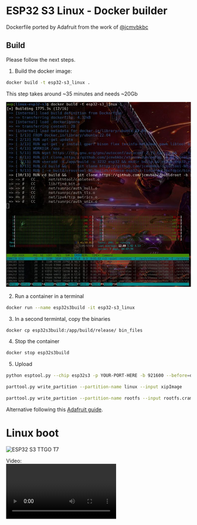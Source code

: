 
# ESP32 S3 Linux - Docker builder 

Dockerfile ported by Adafruit from the work of [@jcmvbkbc](https://gist.github.com/jcmvbkbc/316e6da728021c8ff670a24e674a35e6)

## Build

Please follow the next steps. 

1. Build the docker image:

```bash
docker build -t esp32-s3_linux .
```

This step takes around ~35 minutes and needs ~20Gb

![ESP32S3 Linux image build](screenshots/docker_build.jpg)

2. Run a container in a terminal

```bash
docker run --name esp32s3build -it esp32-s3_linux
```

3. In a second termintal, copy the binaries

```bash
docker cp esp32s3build:/app/build/release/ bin_files
```

4. Stop the container

```bash
docker stop esp32s3build 
```

5. Upload

```bash
python esptool.py --chip esp32s3 -p YOUR-PORT-HERE -b 921600 --before=default_reset --after=hard_reset write_flash 0x0 bootloader.bin 0x10000 network_adapter.bin 0x8000 partition-table.bin
```

```bash
parttool.py write_partition --partition-name linux --input xipImage
```

```bash
parttool.py write_partition --partition-name rootfs --input rootfs.cramfs
```

Alternative following this [Adafruit guide](https://learn.adafruit.com/docker-esp32-s3-linux/docker-esp32-s3-linux-image).

# Linux boot


![ESP32 S3 TTGO T7](https://user-images.githubusercontent.com/423856/249864617-08cf71ac-8773-4c3b-b5a3-d8912b5b9c05.jpg)


Video:  
![ESP32S3 Linux boot](https://user-images.githubusercontent.com/423856/249861308-74ca4fc8-d0ab-4cc3-9166-cf66c65c70d8.mp4)